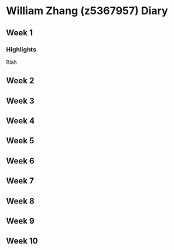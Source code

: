 # William Zhang (z5367957) Diary

## Week 1

### Highlights 
Blah

## Week 2

## Week 3

## Week 4

## Week 5

## Week 6

## Week 7

## Week 8

## Week 9

## Week 10
